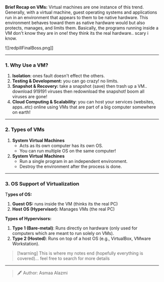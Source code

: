 **Brief Recap on VMs:**
Virtual machines are one instance of this trend. Generally, with a virtual machine, guest operating systems and applications run in an environment that appears to them to be native hardware. This environment behaves toward them as native hardware would but also protects, manages, and limits them. Basically, the programs running inside a VM don't know they are in one! they think its the real hardware.. scary i know.

![[redpillFinalBoss.png]]

---

### 1. Why Use a VM?

1. **Isolation**: ones fault doesn't effect the others.
2. **Testing & Development:** you can go crazy! no limits.
3. **Snapshot & Recovery:** take a snapshot (save) then trash up a VM.. download 919191 viruses then redownload the snapshot! boom all viruses are gone!
4. **Cloud Computing & Scalability**: you can host your services (websites, apps..etc) online using VMs that are part of a big computer somewhere on earth!

---

### 2. Types of VMs

1. **System Virtual Machines**
   - Acts as its own computer has its own OS.
   - You can run multiple OS on the same computer!
2. **System Virtual Machines**
   - Run a single program in an independent environment.
   - Destroy the environment after the process is done.

---

### 3. OS Support of Virtualization

T**ypes of OS:**

1. **Guest OS:** runs inside the VM (thinks its the real PC)
2. **Host OS (Hypervisor):** Manages VMs (the real PC)

**Types of Hypervisors:**

1. **Type 1 (Bare-metal)**: Runs directly on hardware (only used for computers which are meant to run solely on VMs).
2. **Type 2 (Hosted)**: Runs on top of a host OS (e.g., VirtualBox, VMware Workstation).

> [!warning] This is where my notes end (hopefully everything is covered)... feel free to search for more details

---

> 🖋️ Author: Asmaa Alazmi
